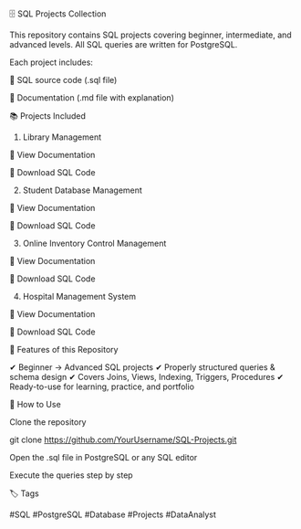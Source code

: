 🗄️ SQL Projects Collection

This repository contains SQL projects covering beginner, intermediate, and advanced levels.
All SQL queries are written for PostgreSQL.

Each project includes:

📄 SQL source code (.sql file)

📘 Documentation (.md file with explanation)

📚 Projects Included
1. Library Management

📖 View Documentation

💾 Download SQL Code

2. Student Database Management

📖 View Documentation

💾 Download SQL Code



3. Online Inventory Control Management

📖 View Documentation

💾 Download SQL Code



4. Hospital Management System

📖 View Documentation

💾 Download SQL Code



🚀 Features of this Repository

✔ Beginner → Advanced SQL projects
✔ Properly structured queries & schema design
✔ Covers Joins, Views, Indexing, Triggers, Procedures
✔ Ready-to-use for learning, practice, and portfolio

📌 How to Use

Clone the repository

git clone https://github.com/YourUsername/SQL-Projects.git


Open the .sql file in PostgreSQL or any SQL editor

Execute the queries step by step

🏷️ Tags

#SQL #PostgreSQL #Database #Projects #DataAnalyst